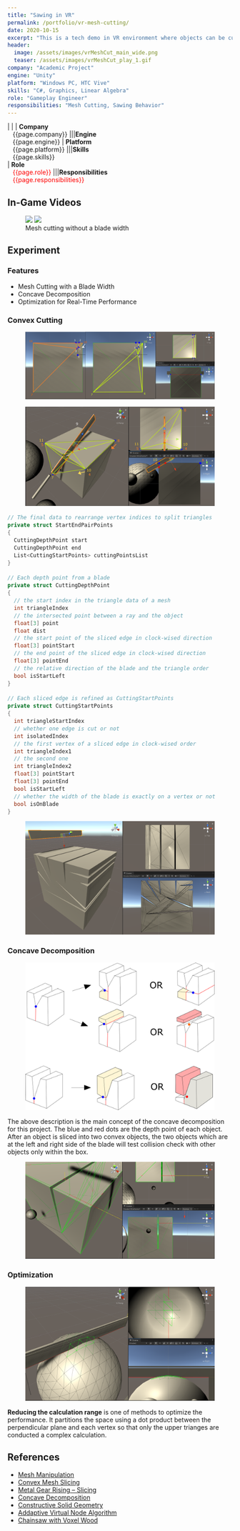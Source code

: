 ```yaml
---
title: "Sawing in VR"
permalink: /portfolio/vr-mesh-cutting/
date: 2020-10-15
excerpt: "This is a tech demo in VR environment where objects can be cut as the user does."
header:
  image: /assets/images/vrMeshCut_main_wide.png
  teaser: /assets/images/vrMeshCut_play_1.gif
company: "Academic Project"
engine: "Unity"
platform: "Windows PC, HTC Vive"
skills: "C#, Graphics, Linear Algebra"
role: "Gameplay Engineer"
responsibilities: "Mesh Cutting, Sawing Behavior"
---
```


| |
| **Company**<br>&nbsp;&nbsp;&nbsp;{{page.company}}								|||**Engine**<br>&nbsp;&nbsp;&nbsp;{{page.engine}}
| **Platform**<br>&nbsp;&nbsp;&nbsp;{{page.platform}}							|||**Skills**<br>&nbsp;&nbsp;&nbsp;{{page.skills}}	
| **Role**<br>&nbsp;&nbsp;&nbsp;<span style="color:red">{{page.role}}</span>	|||**Responsibilities**<br>&nbsp;&nbsp;&nbsp;<span style="color:red">{{page.responsibilities}}</span>

## In-Game Videos
<figure class="half">
	<img src="/assets/images/vrMeshCut_play_1.gif">
	<img src="/assets/images/vrMeshCut_play_2.gif">
    <figcaption>Mesh cutting without a blade width</figcaption>
</figure>

## Experiment

### Features
 - Mesh Cutting with a Blade Width 
 - Concave Decomposition
 - Optimization for Real-Time Performance

### Convex Cutting
<figure>
  <img src="/assets/images/vrMeshCut_convex_plan_1.png">
</figure>
<figure>
  <img src="/assets/images/vrMeshCut_convex_plan_2.png">
</figure>

```csharp
// The final data to rearrange vertex indices to split triangles
private struct StartEndPairPoints
{
  CuttingDepthPoint start
  CuttingDepthPoint end
  List<CuttingStartPoints> cuttingPointsList
}

// Each depth point from a blade
private struct CuttingDepthPoint
{
  // the start index in the triangle data of a mesh
  int triangleIndex
  // the intersected point between a ray and the object
  float[3] point
  float dist
  // the start point of the sliced edge in clock-wised direction
  float[3] pointStart
  // the end point of the sliced edge in clock-wised direction
  float[3] pointEnd
  // the relative direction of the blade and the triangle order
  bool isStartLeft
}

// Each sliced edge is refined as CuttingStartPoints
private struct CuttingStartPoints
{
  int triangleStartIndex
  // whether one edge is cut or not
  int isolatedIndex
  // the first vertex of a sliced edge in clock-wised order
  int triangleIndex1
  // the second one
  int triangleIndex2
  float[3] pointStart
  float[3] pointEnd
  bool isStartLeft
  // whether the width of the blade is exactly on a vertex or not
  bool isOnBlade
}
```

<figure>
  <img src="/assets/images/vrMeshCut_convex_done.png">
</figure>

### Concave Decomposition
<figure>
  <img src="/assets/images/vrMeshCut_concave_plan_1.png">
</figure>

The above description is the main concept of the concave decomposition for this project. The blue and red dots are the depth point of each object. After an object is sliced into two convex objects, the two objects which are at the left and right side of the blade will test collision check with other objects only within the box.

<figure>
  <img src="/assets/images/vrMeshCut_concave_plan_2.png">
</figure>

### Optimization
<figure>
  <img src="/assets/images/vrMeshCut_optimization_1.png">
</figure>

**Reducing the calculation range** is one of methods to optimize the performance. It partitions the space using a dot product between the perpendicular plane and each vertex so that only the upper trianges are conducted a complex calculation.

## References
 - [Mesh Manipulation](https://www.raywenderlich.com/3169311-runtime-mesh-manipulation-with-unity)
 - [Convex Mesh Slicing](https://github.com/hugoscurti/mesh-cutter)
 - [Metal Gear Rising – Slicing](https://simonschreibt.de/gat/metal-gear-rising-slicing)
 - [Concave Decomposition](https://gamedev.stackexchange.com/questions/53142/decomposing-a-concave-mesh-into-a-set-of-convex-meshes)
 - [Constructive Solid Geometry](https://github.com/evanw/csg.js)
 - [Addaptive Virtual Node Algorithm](https://www.math.ucla.edu/~jteran/papers/WJST14.pdf)
 - [Chainsaw with Voxel Wood](https://twitter.com/pushmatrix/status/1328710719269990401)
